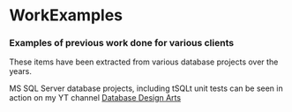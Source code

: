 # WorkExamples
### Examples of previous work done for various clients

These items have been extracted from various database projects over the years.  

MS SQL Server database projects, including tSQLt unit tests can be seen in action on my YT channel 
[Database Design Arts](https://www.youtube.com/channel/UCIJT49s9RTAZhcxFg4UM0JQ) 
